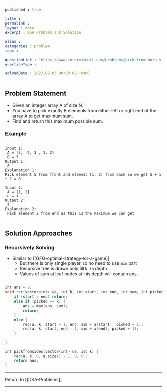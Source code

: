 ```yaml
---
published : true

title : 
permalink : 
layout : note
excerpt : DSA Problem and Solution

alias : 
categories : problem
tags : 

questionLink : "https://www.interviewbit.com/problems/pick-from-both-sides/"
questionType : 

solvedDate : 2022-06-03 00:00:00 +0000
---
```


## Problem Statement

- Given an integer array A of size N.
- You have to pick exactly B elements from either left or right end of the array A to get maximum sum.
- Find and return this maximum possible sum.

### Example

```

Input 1:
 A = [5, -2, 3 , 1, 2]
 B = 3
Output 1:
 8
Explanation 1:
Pick element 5 from front and element (1, 2) from back so we get 5 + 1 + 2 = 8
 
Input 2:
 A = [1, 2]
 B = 1
Output 2:
 2
Explanation 2:
 Pick element 2 from end as this is the maximum we can get


```

## Solution Approaches

### Recursively Solving 

- Similar to [[GFG-optimal-strategy-for-a-game]]
	- But there is only single player, so no need to use `min` part
	- Recursive tree is drawn only till `k-th` depth
	- Values of sum at leaf nodes at this depth will contain ans.

```cpp

int ans = 0;
void rec(vector<int> &a, int k, int start, int end, int sum, int picked) {
	if (start > end) return;
	else if (picked == k) {
		ans = max(ans, sum);
		return;
	}
	else {
		rec(a, k, start + 1, end, sum + a[start], picked + 1);
		rec(a, k, start, end - 1, sum + a[end], picked + 1);
	}

}

int pickfromsides(vector<int> &a, int k) {
	rec(a, k, 0, a.size() - 1, 0, 0);
	return ans;
}


```


---

Return to [[DSA-Problems]]

---
